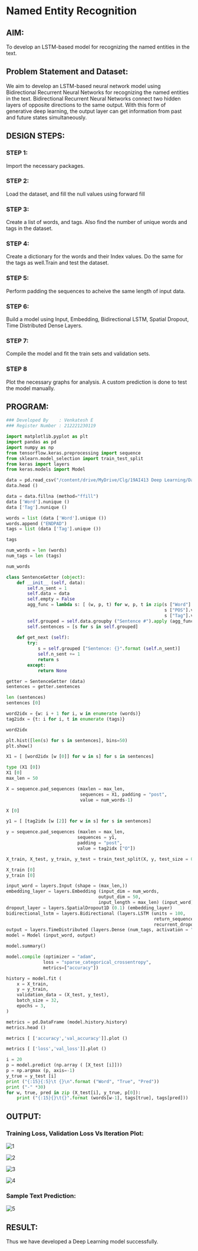 # Named Entity Recognition

## AIM:

To develop an LSTM-based model for recognizing the named entities in the text.

## Problem Statement and Dataset:
We aim to develop an LSTM-based neural network model using Bidirectional Recurrent Neural Networks for recognizing the named entities in the text. Bidirectional Recurrent Neural Networks connect two hidden layers of opposite directions to the same output. With this form of generative deep learning, the output layer can get information from past and future states simultaneously.


## DESIGN STEPS:

### STEP 1:
Import the necessary packages.

### STEP 2:
Load the dataset, and fill the null values using forward fill

### STEP 3:
Create a list of words, and tags. Also find the number of unique words and tags in the dataset.

### STEP 4:
Create a dictionary for the words and their Index values. Do the same for the tags as well.Train and test the dataset.

### STEP 5:
Perform padding the sequences to acheive the same length of input data.

### STEP 6:
Build a model using Input, Embedding, Bidirectional LSTM, Spatial Dropout, Time Distributed Dense Layers.

### STEP 7:
Compile the model and fit the train sets and validation sets.

### STEP 8
Plot the necessary graphs for analysis. A custom prediction is done to test the model manually.


## PROGRAM:
```python
### Developed By    : Venkatesh E
### Register Number : 212221230119
```
```python
import matplotlib.pyplot as plt
import pandas as pd
import numpy as np
from tensorflow.keras.preprocessing import sequence
from sklearn.model_selection import train_test_split
from keras import layers
from keras.models import Model

data = pd.read_csv("/content/drive/MyDrive/Clg/19AI413 Deep Learning/Datasets/ner_dataset.csv", encoding="latin1")
data.head ()

data = data.fillna (method="ffill") 
data ['Word'].nunique ()
data ['Tag'].nunique ()

words = list (data ['Word'].unique ())
words.append ("ENDPAD")
tags = list (data ['Tag'].unique ()) 

tags

num_words = len (words)
num_tags = len (tags)

num_words

class SentenceGetter (object):
    def __init__ (self, data):
        self.n_sent = 1
        self.data = data
        self.empty = False
        agg_func = lambda s: [ (w, p, t) for w, p, t in zip(s ["Word"].values.tolist (),
                                                            s ["POS"].values.tolist (),
                                                            s ["Tag"].values.tolist ())]
        self.grouped = self.data.groupby ("Sentence #").apply (agg_func)
        self.sentences = [s for s in self.grouped]
    
    def get_next (self):
        try:
            s = self.grouped ["Sentence: {}".format (self.n_sent)]
            self.n_sent += 1
            return s
        except:
            return None

getter = SentenceGetter (data)
sentences = getter.sentences

len (sentences)
sentences [0]

word2idx = {w: i + 1 for i, w in enumerate (words)}
tag2idx = {t: i for i, t in enumerate (tags)}

word2idx

plt.hist([len(s) for s in sentences], bins=50)
plt.show()

X1 = [ [word2idx [w [0]] for w in s] for s in sentences]

type (X1 [0])
X1 [0]
max_len = 50

X = sequence.pad_sequences (maxlen = max_len,
                            sequences = X1, padding = "post",
                            value = num_words-1)

X [0]

y1 = [ [tag2idx [w [2]] for w in s] for s in sentences]

y = sequence.pad_sequences (maxlen = max_len,
                           sequences = y1,
                           padding = "post",
                           value = tag2idx ["O"])

X_train, X_test, y_train, y_test = train_test_split(X, y, test_size = 0.2, random_state = 1)

X_train [0]
y_train [0]

input_word = layers.Input (shape = (max_len,))
embedding_layer = layers.Embedding (input_dim = num_words,
                                   output_dim = 50,
                                   input_length = max_len) (input_word)
dropout_layer = layers.SpatialDropout1D (0.1) (embedding_layer) 
bidirectional_lstm = layers.Bidirectional (layers.LSTM (units = 100, 
                                                        return_sequences = True, 
                                                        recurrent_dropout = 0.1)) (dropout_layer)
output = layers.TimeDistributed (layers.Dense (num_tags, activation = "softmax")) (bidirectional_lstm) 
model = Model (input_word, output)

model.summary()

model.compile (optimizer = "adam",
              loss = "sparse_categorical_crossentropy",
              metrics=["accuracy"])

history = model.fit (
    x = X_train,
    y = y_train,
    validation_data = (X_test, y_test),
    batch_size = 32, 
    epochs = 3,
)

metrics = pd.DataFrame (model.history.history)
metrics.head ()

metrics [ ['accuracy','val_accuracy']].plot ()

metrics [ ['loss','val_loss']].plot ()

i = 20
p = model.predict (np.array ( [X_test [i]]))
p = np.argmax (p, axis=-1)
y_true = y_test [i]
print ("{:15}{:5}\t {}\n".format ("Word", "True", "Pred"))
print ("-" *30)
for w, true, pred in zip (X_test[i], y_true, p[0]):
    print ("{:15}{}\t{}".format (words[w-1], tags[true], tags[pred]))
```


## OUTPUT:

### Training Loss, Validation Loss Vs Iteration Plot:

![1](https://user-images.githubusercontent.com/94154252/235593087-1c00aa16-66bb-4c44-b1e8-28a73b89cbb7.png)

![2](https://user-images.githubusercontent.com/94154252/235593104-cdf37bfa-8400-4b27-83ba-533b75cf6c30.png)

![3](https://user-images.githubusercontent.com/94154252/235593118-88ada549-87d3-48ab-ad5e-14a68f2d3c53.png)

![4](https://user-images.githubusercontent.com/94154252/235593125-3799312e-5dec-4e77-84ba-22ec0ca2faa7.png)

### Sample Text Prediction:

![5](https://user-images.githubusercontent.com/94154252/235593149-efc9d1c9-d95f-486e-a0ee-9e0441e60ca3.png)

## RESULT:
Thus we have developed a Deep Learning model successfully. 
